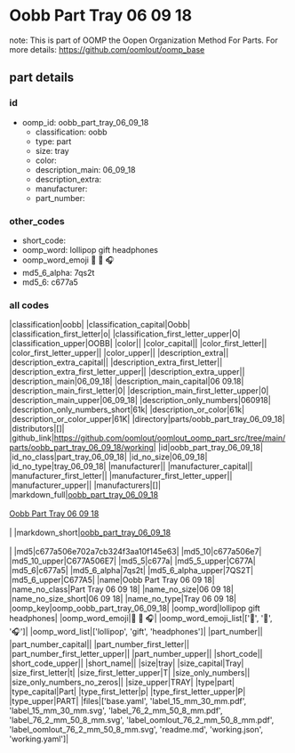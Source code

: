 # Oobb Part Tray 06 09 18  

note: This is part of OOMP the Oopen Organization Method For Parts. For more details: https://github.com/oomlout/oomp_base

##  part details





### id
* oomp_id: oobb_part_tray_06_09_18
  * classification: oobb
  * type: part
  * size: tray
  * color: 
  * description_main: 06_09_18
  * description_extra: 
  * manufacturer: 
  * part_number: 

### other_codes
* short_code: 
* oomp_word: lollipop gift headphones
* oomp_word_emoji :lollipop: :gift: :headphones:
* md5_6_alpha: 7qs2t
* md5_6: c677a5

### all codes 
|classification|oobb|
|classification_capital|Oobb|
|classification_first_letter|o|
|classification_first_letter_upper|O|
|classification_upper|OOBB|
|color||
|color_capital||
|color_first_letter||
|color_first_letter_upper||
|color_upper||
|description_extra||
|description_extra_capital||
|description_extra_first_letter||
|description_extra_first_letter_upper||
|description_extra_upper||
|description_main|06_09_18|
|description_main_capital|06 09.18|
|description_main_first_letter|0|
|description_main_first_letter_upper|0|
|description_main_upper|06_09_18|
|description_only_numbers|060918|
|description_only_numbers_short|61k|
|description_or_color|61k|
|description_or_color_upper|61K|
|directory|parts/oobb_part_tray_06_09_18|
|distributors|[]|
|github_link|https://github.com/oomlout/oomlout_oomp_part_src/tree/main/parts/oobb_part_tray_06_09_18/working|
|id|oobb_part_tray_06_09_18|
|id_no_class|part_tray_06_09_18|
|id_no_size|06_09_18|
|id_no_type|tray_06_09_18|
|manufacturer||
|manufacturer_capital||
|manufacturer_first_letter||
|manufacturer_first_letter_upper||
|manufacturer_upper||
|manufacturers|[]|
|markdown_full|[oobb_part_tray_06_09_18](https://github.com/oomlout/oomlout_oomp_part_src/tree/main/parts/oobb_part_tray_06_09_18/working)<br>[](https://github.com/oomlout/oomlout_oomp_part_src/tree/main/parts/oobb_part_tray_06_09_18/working)<br>[Oobb Part Tray 06 09 18](https://github.com/oomlout/oomlout_oomp_part_src/tree/main/parts/oobb_part_tray_06_09_18/working)<br><br>|
|markdown_short|[oobb_part_tray_06_09_18](https://github.com/oomlout/oomlout_oomp_part_src/tree/main/parts/oobb_part_tray_06_09_18/working)<br><br>|
|md5|c677a506e702a7cb324f3aa10f145e63|
|md5_10|c677a506e7|
|md5_10_upper|C677A506E7|
|md5_5|c677a|
|md5_5_upper|C677A|
|md5_6|c677a5|
|md5_6_alpha|7qs2t|
|md5_6_alpha_upper|7QS2T|
|md5_6_upper|C677A5|
|name|Oobb Part Tray 06 09 18|
|name_no_class|Part Tray 06 09 18|
|name_no_size|06 09 18|
|name_no_size_short|06 09 18|
|name_no_type|Tray 06 09 18|
|oomp_key|oomp_oobb_part_tray_06_09_18|
|oomp_word|lollipop gift headphones|
|oomp_word_emoji|:lollipop: :gift: :headphones:|
|oomp_word_emoji_list|[':lollipop:', ':gift:', ':headphones:']|
|oomp_word_list|['lollipop', 'gift', 'headphones']|
|part_number||
|part_number_capital||
|part_number_first_letter||
|part_number_first_letter_upper||
|part_number_upper||
|short_code||
|short_code_upper||
|short_name||
|size|tray|
|size_capital|Tray|
|size_first_letter|t|
|size_first_letter_upper|T|
|size_only_numbers||
|size_only_numbers_no_zeros||
|size_upper|TRAY|
|type|part|
|type_capital|Part|
|type_first_letter|p|
|type_first_letter_upper|P|
|type_upper|PART|
|files|['base.yaml', 'label_15_mm_30_mm.pdf', 'label_15_mm_30_mm.svg', 'label_76_2_mm_50_8_mm.pdf', 'label_76_2_mm_50_8_mm.svg', 'label_oomlout_76_2_mm_50_8_mm.pdf', 'label_oomlout_76_2_mm_50_8_mm.svg', 'readme.md', 'working.json', 'working.yaml']|
